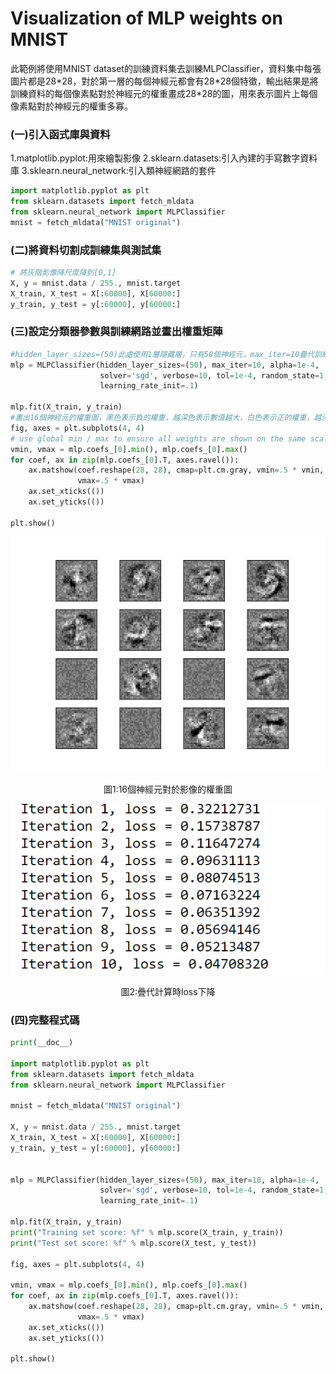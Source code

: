 
# Visualization of MLP weights on MNIST


此範例將使用MNIST dataset的訓練資料集去訓練MLPClassifier，資料集中每張圖片都是28\*28，對於第一層的每個神經元都會有28\*28個特徵，輸出結果是將訓練資料的每個像素點對於神經元的權重畫成28*28的圖，用來表示圖片上每個像素點對於神經元的權重多寡。
### (一)引入函式庫與資料
1.matplotlib.pyplot:用來繪製影像
2.sklearn.datasets:引入內建的手寫數字資料庫
3.sklearn.neural_network:引入類神經網路的套件
```python
import matplotlib.pyplot as plt
from sklearn.datasets import fetch_mldata
from sklearn.neural_network import MLPClassifier
mnist = fetch_mldata("MNIST original")
```
### (二)將資料切割成訓練集與測試集
```python
# 將灰階影像降尺度降到[0,1]
X, y = mnist.data / 255., mnist.target
X_train, X_test = X[:60000], X[60000:]
y_train, y_test = y[:60000], y[60000:]
```
### (三)設定分類器參數與訓練網路並畫出權重矩陣

```python
#hidden_layer_sizes=(50)此處使用1層隱藏層，只有50個神經元，max_iter=10疊代訓練10次
mlp = MLPClassifier(hidden_layer_sizes=(50), max_iter=10, alpha=1e-4,
                    solver='sgd', verbose=10, tol=1e-4, random_state=1,
                    learning_rate_init=.1)

mlp.fit(X_train, y_train)
#畫出16個神經元的權重圖，黑色表示負的權重，越深色表示數值越大，白色表示正的權重，越淺色表示數值越大
fig, axes = plt.subplots(4, 4)
# use global min / max to ensure all weights are shown on the same scale
vmin, vmax = mlp.coefs_[0].min(), mlp.coefs_[0].max()
for coef, ax in zip(mlp.coefs_[0].T, axes.ravel()):
    ax.matshow(coef.reshape(28, 28), cmap=plt.cm.gray, vmin=.5 * vmin,
               vmax=.5 * vmax)
    ax.set_xticks(())
    ax.set_yticks(())

plt.show()
```
![](images/weight_matrix_28_28.png)
<center>圖1:16個神經元對於影像的權重圖</center>

![](images/MLP_visualization_loss.PNG)
<center>圖2:疊代計算時loss下降</center>


### (四)完整程式碼
```python
print(__doc__)

import matplotlib.pyplot as plt
from sklearn.datasets import fetch_mldata
from sklearn.neural_network import MLPClassifier

mnist = fetch_mldata("MNIST original")

X, y = mnist.data / 255., mnist.target
X_train, X_test = X[:60000], X[60000:]
y_train, y_test = y[:60000], y[60000:]


mlp = MLPClassifier(hidden_layer_sizes=(50), max_iter=10, alpha=1e-4,
                    solver='sgd', verbose=10, tol=1e-4, random_state=1,
                    learning_rate_init=.1)

mlp.fit(X_train, y_train)
print("Training set score: %f" % mlp.score(X_train, y_train))
print("Test set score: %f" % mlp.score(X_test, y_test))

fig, axes = plt.subplots(4, 4)

vmin, vmax = mlp.coefs_[0].min(), mlp.coefs_[0].max()
for coef, ax in zip(mlp.coefs_[0].T, axes.ravel()):
    ax.matshow(coef.reshape(28, 28), cmap=plt.cm.gray, vmin=.5 * vmin,
               vmax=.5 * vmax)
    ax.set_xticks(())
    ax.set_yticks(())

plt.show()
```
